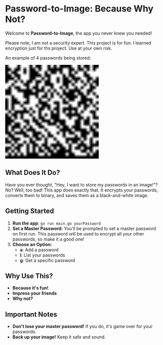 # Password-to-Image: Because Why Not?

Welcome to **Password-to-Image**, the app you never knew you needed!

Please note, I am not a security expert. This project is for fun. I learned encryption just for ths project. Use at your own risk.

An example of 4 passwords being stored:

<img src="demo.png" alt="Example Image" width="300" height="300">

## What Does It Do?

Have you ever thought, "Hey, I want to store my passwords in an image!"? No? Well, too bad! This app does exactly that. It encrypts your passwords, converts them to binary, and saves them as a black-and-white image.

## Getting Started

1. **Run the app**: `go run main.go yourPassword`
2. **Set a Master Password:** You'll be prompted to set a master password on first run. This password will be used to encrypt all your other passwords, so make it a good one!
3. **Choose an Option:**
   - **a**: Add a password
   - **l**: List your passwords
   - **g**: Get a specific password

## Why Use This?

- **Because it's fun!**
- **Impress your friends**
- **Why not?**

## Important Notes

- **Don't lose your master password!** If you do, it's game over for your passwords.
- **Back up your image!** Keep it safe and sound.
